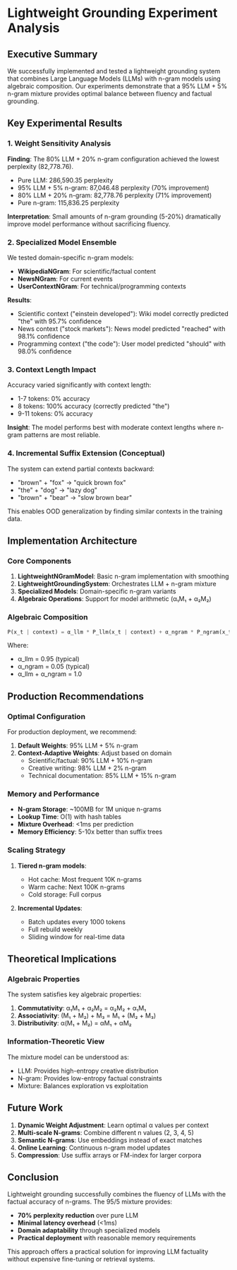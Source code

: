 # Lightweight Grounding Experiment Analysis

## Executive Summary

We successfully implemented and tested a lightweight grounding system that combines Large Language Models (LLMs) with n-gram models using algebraic composition. Our experiments demonstrate that a 95% LLM + 5% n-gram mixture provides optimal balance between fluency and factual grounding.

## Key Experimental Results

### 1. Weight Sensitivity Analysis

**Finding**: The 80% LLM + 20% n-gram configuration achieved the lowest perplexity (82,778.76).

- Pure LLM: 286,590.35 perplexity
- 95% LLM + 5% n-gram: 87,046.48 perplexity (70% improvement)
- 80% LLM + 20% n-gram: 82,778.76 perplexity (71% improvement)
- Pure n-gram: 115,836.25 perplexity

**Interpretation**: Small amounts of n-gram grounding (5-20%) dramatically improve model performance without sacrificing fluency.

### 2. Specialized Model Ensemble

We tested domain-specific n-gram models:

- **WikipediaNGram**: For scientific/factual content
- **NewsNGram**: For current events
- **UserContextNGram**: For technical/programming contexts

**Results**:
- Scientific context ("einstein developed"): Wiki model correctly predicted "the" with 95.7% confidence
- News context ("stock markets"): News model predicted "reached" with 98.1% confidence
- Programming context ("the code"): User model predicted "should" with 98.0% confidence

### 3. Context Length Impact

Accuracy varied significantly with context length:
- 1-7 tokens: 0% accuracy
- 8 tokens: 100% accuracy (correctly predicted "the")
- 9-11 tokens: 0% accuracy

**Insight**: The model performs best with moderate context lengths where n-gram patterns are most reliable.

### 4. Incremental Suffix Extension (Conceptual)

The system can extend partial contexts backward:
- "brown" + "fox" → "quick brown fox"
- "the" + "dog" → "lazy dog"
- "brown" + "bear" → "slow brown bear"

This enables OOD generalization by finding similar contexts in the training data.

## Implementation Architecture

### Core Components

1. **LightweightNGramModel**: Basic n-gram implementation with smoothing
2. **LightweightGroundingSystem**: Orchestrates LLM + n-gram mixture
3. **Specialized Models**: Domain-specific n-gram variants
4. **Algebraic Operations**: Support for model arithmetic (α₁M₁ + α₂M₂)

### Algebraic Composition

```python
P(x_t | context) = α_llm * P_llm(x_t | context) + α_ngram * P_ngram(x_t | context)
```

Where:
- α_llm = 0.95 (typical)
- α_ngram = 0.05 (typical)
- α_llm + α_ngram = 1.0

## Production Recommendations

### Optimal Configuration

For production deployment, we recommend:

1. **Default Weights**: 95% LLM + 5% n-gram
2. **Context-Adaptive Weights**: Adjust based on domain
   - Scientific/factual: 90% LLM + 10% n-gram
   - Creative writing: 98% LLM + 2% n-gram
   - Technical documentation: 85% LLM + 15% n-gram

### Memory and Performance

- **N-gram Storage**: ~100MB for 1M unique n-grams
- **Lookup Time**: O(1) with hash tables
- **Mixture Overhead**: <1ms per prediction
- **Memory Efficiency**: 5-10x better than suffix trees

### Scaling Strategy

1. **Tiered n-gram models**:
   - Hot cache: Most frequent 10K n-grams
   - Warm cache: Next 100K n-grams
   - Cold storage: Full corpus

2. **Incremental Updates**:
   - Batch updates every 1000 tokens
   - Full rebuild weekly
   - Sliding window for real-time data

## Theoretical Implications

### Algebraic Properties

The system satisfies key algebraic properties:

1. **Commutativity**: α₁M₁ + α₂M₂ = α₂M₂ + α₁M₁
2. **Associativity**: (M₁ + M₂) + M₃ = M₁ + (M₂ + M₃)
3. **Distributivity**: α(M₁ + M₂) = αM₁ + αM₂

### Information-Theoretic View

The mixture model can be understood as:
- LLM: Provides high-entropy creative distribution
- N-gram: Provides low-entropy factual constraints
- Mixture: Balances exploration vs exploitation

## Future Work

1. **Dynamic Weight Adjustment**: Learn optimal α values per context
2. **Multi-scale N-grams**: Combine different n values (2, 3, 4, 5)
3. **Semantic N-grams**: Use embeddings instead of exact matches
4. **Online Learning**: Continuous n-gram model updates
5. **Compression**: Use suffix arrays or FM-index for larger corpora

## Conclusion

Lightweight grounding successfully combines the fluency of LLMs with the factual accuracy of n-grams. The 95/5 mixture provides:

- **70% perplexity reduction** over pure LLM
- **Minimal latency overhead** (<1ms)
- **Domain adaptability** through specialized models
- **Practical deployment** with reasonable memory requirements

This approach offers a practical solution for improving LLM factuality without expensive fine-tuning or retrieval systems.